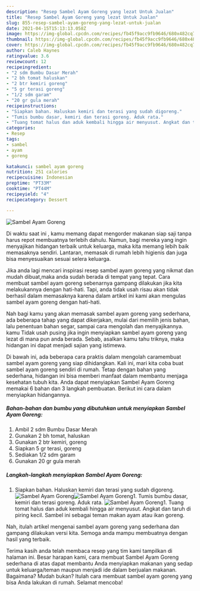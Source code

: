 ```yaml
---
description: "Resep Sambel Ayam Goreng yang lezat Untuk Jualan"
title: "Resep Sambel Ayam Goreng yang lezat Untuk Jualan"
slug: 855-resep-sambel-ayam-goreng-yang-lezat-untuk-jualan
date: 2021-04-15T15:13:13.058Z
image: https://img-global.cpcdn.com/recipes/fb45f9acc9fb9646/680x482cq70/sambel-ayam-goreng-foto-resep-utama.jpg
thumbnail: https://img-global.cpcdn.com/recipes/fb45f9acc9fb9646/680x482cq70/sambel-ayam-goreng-foto-resep-utama.jpg
cover: https://img-global.cpcdn.com/recipes/fb45f9acc9fb9646/680x482cq70/sambel-ayam-goreng-foto-resep-utama.jpg
author: Caleb Haynes
ratingvalue: 3.6
reviewcount: 12
recipeingredient:
- "2 sdm Bumbu Dasar Merah"
- "2 bh tomat haluskan"
- "2 btr kemiri goreng"
- "5 gr terasi goreng"
- "1/2 sdm garam"
- "20 gr gula merah"
recipeinstructions:
- "Siapkan bahan. Haluskan kemiri dan terasi yang sudah digoreng."
- "Tumis bumbu dasar, kemiri dan terasi goreng. Aduk rata."
- "Tuang tomat halus dan aduk kembali hingga air menyusut. Angkat dan taruh di piring kecil. Sambel ini sebagai teman makan ayam atau ikan goreng."
categories:
- Resep
tags:
- sambel
- ayam
- goreng

katakunci: sambel ayam goreng 
nutrition: 251 calories
recipecuisine: Indonesian
preptime: "PT33M"
cooktime: "PT44M"
recipeyield: "4"
recipecategory: Dessert

---
```



![Sambel Ayam Goreng](https://img-global.cpcdn.com/recipes/fb45f9acc9fb9646/680x482cq70/sambel-ayam-goreng-foto-resep-utama.jpg)

Di waktu  saat ini , kamu memang dapat mengorder makanan siap saji tanpa harus repot membuatnya terlebih dahulu. Namun, bagi mereka yang ingin menyajikan hidangan terbaik untuk keluarga, maka kita memang lebih baik memasaknya sendiri. Lantaran, memasak di rumah lebih higienis dan juga bisa menyesuaikan sesuai selera keluarga.

Jika anda lagi mencari inspirasi resep sambel ayam goreng yang nikmat dan mudah dibuat,maka anda sudah berada di tempat yang tepat. Cara membuat sambel ayam goreng  sebenarnya gampang dilakukan jika kita melakukannya dengan hati-hati. Tapi, anda tidak usah risau akan tidak berhasil dalam memasaknya 
karena dalam artikel ini kami akan mengulas sambel ayam goreng dengan hati-hati.  



Nah bagi kamu yang akan memasak sambel ayam goreng yang sederhana, ada beberapa tahap yang dapat dikerjakan, mulai dari memilih jenis bahan, lalu penentuan bahan segar, sampai cara mengolah dan menyajikannya. kamu Tidak usah pusing jika ingin menyiapkan sambel ayam goreng yang lezat di mana pun anda berada. Sebab, asalkan kamu  tahu triknya, maka hidangan ini dapat menjadi sajian yang istimewa.

Di bawah ini, ada beberapa cara praktis  dalam mengolah caramembuat sambel ayam goreng yang siap dihidangkan. Kali ini, mari kita coba buat sambel ayam goreng sendiri di rumah. Tetap dengan bahan yang sederhana, hidangan ini bisa memberi manfaat dalam membantu menjaga kesehatan tubuh kita. Anda dapat menyiapkan Sambel Ayam Goreng memakai 6 bahan dan 3 langkah pembuatan. Berikut ini cara dalam menyiapkan hidangannya.

<!--inarticleads1-->

##### Bahan-bahan dan bumbu yang dibutuhkan untuk menyiapkan Sambel Ayam Goreng:

1. Ambil 2 sdm Bumbu Dasar Merah
1. Gunakan 2 bh tomat, haluskan
1. Gunakan 2 btr kemiri, goreng
1. Siapkan 5 gr terasi, goreng
1. Sediakan 1/2 sdm garam
1. Gunakan 20 gr gula merah




<!--inarticleads2-->

##### Langkah-langkah menyiapkan Sambel Ayam Goreng:

1. Siapkan bahan. Haluskan kemiri dan terasi yang sudah digoreng.
<img src="https://img-global.cpcdn.com/steps/7315472f77c3c4ff/160x128cq70/sambel-ayam-goreng-langkah-memasak-1-foto.jpg" alt="Sambel Ayam Goreng"><img src="https://img-global.cpcdn.com/steps/057d74d6712a7150/160x128cq70/sambel-ayam-goreng-langkah-memasak-1-foto.jpg" alt="Sambel Ayam Goreng">1. Tumis bumbu dasar, kemiri dan terasi goreng. Aduk rata.
<img src="https://img-global.cpcdn.com/steps/1b49d02dc78698d1/160x128cq70/sambel-ayam-goreng-langkah-memasak-2-foto.jpg" alt="Sambel Ayam Goreng">1. Tuang tomat halus dan aduk kembali hingga air menyusut. Angkat dan taruh di piring kecil. Sambel ini sebagai teman makan ayam atau ikan goreng.




Nah, itulah artikel mengenai  sambel ayam goreng  yang sederhana dan gampang dilakukan versi kita. Semoga anda mampu membuatnya dengan hasil yang terbaik. 

Terima kasih anda telah membaca resep yang tim kami tampilkan di halaman ini. Besar harapan kami, cara membuat  Sambel Ayam Goreng sederhana di atas dapat membantu Anda menyiapkan makanan yang sedap untuk keluarga/teman maupun menjadi ide dalam berjualan makanan. Bagaimana? Mudah bukan? Itulah cara membuat sambel ayam goreng yang bisa Anda lakukan di rumah. Selamat mencoba!

